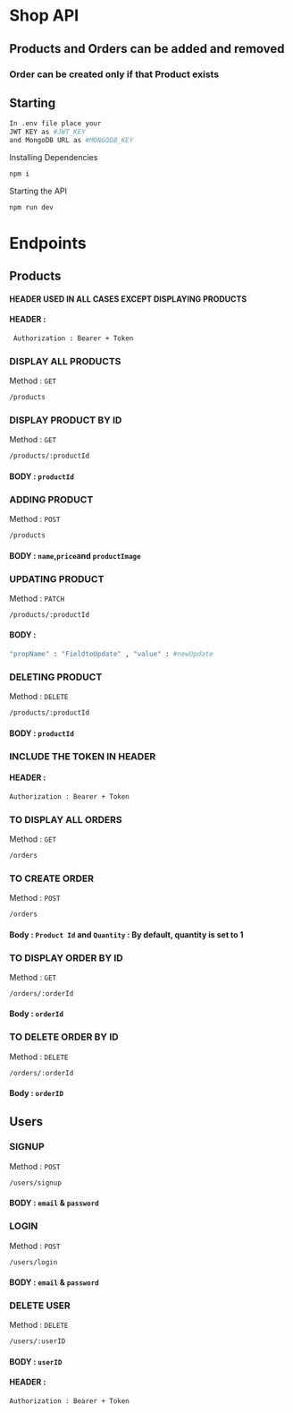 # Shop API 
## Products and Orders can be added and removed
### Order can be created only if that Product exists

## Starting
```bash
In .env file place your
JWT KEY as #JWT_KEY 
and MongoDB URL as #MONGODB_KEY
```
Installing Dependencies
```bash
npm i
```
Starting the API
```bash
npm run dev
```
# Endpoints

## Products
#### HEADER USED IN ALL CASES EXCEPT DISPLAYING PRODUCTS
#### HEADER :
```bash
 Authorization : Bearer + Token
 ```
### DISPLAY ALL PRODUCTS
Method : ```GET```
```bash
/products
```
### DISPLAY  PRODUCT BY ID
Method : ```GET```
```bash
/products/:productId
```
#### BODY : ```productId```

### ADDING PRODUCT 
Method : ```POST```
```bash
/products
```
#### BODY : ```name```,```price```and ```productImage```
### UPDATING PRODUCT 
Method : ```PATCH```
```bash
/products/:productId
```
#### BODY : 
```bash
"propName" : "FieldtoUpdate" , "value" : #newUpdate
```
### DELETING PRODUCT 
Method : ```DELETE```
```bash
/products/:productId
```
#### BODY : ```productId```

### INCLUDE THE TOKEN IN HEADER 
#### HEADER : 
```bash
Authorization : Bearer + Token 
```
### TO DISPLAY ALL ORDERS
Method : ```GET```
```bash
/orders
```

### TO CREATE ORDER
Method : ```POST```
```bash
/orders
```
#### Body : ```Product Id``` and ```Quantity``` : By default, quantity is set to 1




### TO DISPLAY ORDER BY ID
Method : ```GET```
```bash
/orders/:orderId
```
#### Body : ```orderId```


###  TO DELETE ORDER BY ID
Method : ```DELETE```
```bash
/orders/:orderId
```
#### Body : ```orderID```


## Users

### SIGNUP
Method : ```POST```
```bash
/users/signup
```
#### BODY : ```email``` & ```password```
### LOGIN
Method : ```POST```
```bash
/users/login
```
#### BODY : ```email``` & ```password```
### DELETE USER
Method : ```DELETE```
```bash
/users/:userID
```
#### BODY : ```userID``` 
#### HEADER : 
```bash
Authorization : Bearer + Token 
```